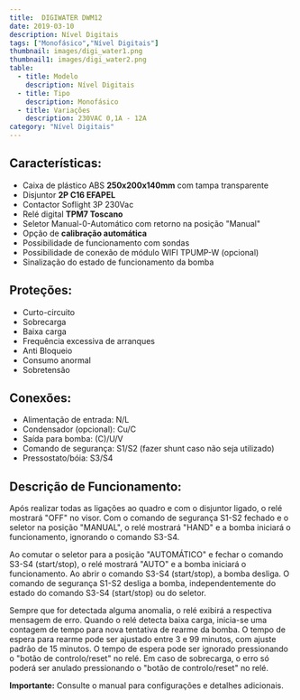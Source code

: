 ```yaml
---
title:  DIGIWATER DWM12
date: 2019-03-10
description: Nível Digitais 
tags: ["Monofásico","Nível Digitais"]
thumbnail: images/digi_water1.png
thumbnail1: images/digi_water2.png
table:
  - title: Modelo
    description: Nível Digitais 
  - title: Tipo
    description: Monofásico
  - title: Variações
    description: 230VAC 0,1A - 12A
category: "Nível Digitais"
---
```


## **Características**:

* Caixa de plástico ABS **250x200x140mm** com tampa transparente
* Disjuntor **2P C16 EFAPEL**
* Contactor Soflight 3P 230Vac
* Relé digital **TPM7 Toscano**
* Seletor Manual-0-Automático com retorno na posição "Manual"
* Opção de **calibração automática**
* Possibilidade de funcionamento com sondas
* Possibilidade de conexão de módulo WIFI TPUMP-W (opcional)
* Sinalização do estado de funcionamento da bomba


## **Proteções**:

* Curto-circuito
* Sobrecarga
* Baixa carga
* Frequência excessiva de arranques
* Anti Bloqueio
* Consumo anormal
* Sobretensão

## **Conexões**:

* Alimentação de entrada: N/L
* Condensador (opcional): Cu/C
* Saída para bomba: (C)/U/V
* Comando de segurança: S1/S2 (fazer shunt caso não seja utilizado)
* Pressostato/bóia: S3/S4


## **Descrição de Funcionamento**:

Após realizar todas as ligações ao quadro e com o disjuntor ligado, o relé mostrará "OFF" no visor. Com o comando de segurança S1-S2 fechado e o seletor na posição "MANUAL", o relé mostrará "HAND" e a bomba iniciará o funcionamento, ignorando o comando S3-S4.


Ao comutar o seletor para a posição "AUTOMÁTICO" e fechar o comando S3-S4 (start/stop), o relé mostrará "AUTO" e a bomba iniciará o funcionamento. Ao abrir o comando S3-S4 (start/stop), a bomba desliga. O comando de segurança S1-S2 desliga a bomba, independentemente do estado do comando S3-S4 (start/stop) ou do seletor.


Sempre que for detectada alguma anomalia, o relé exibirá a respectiva mensagem de erro. Quando o relé detecta baixa carga, inicia-se uma contagem de tempo para nova tentativa de rearme da bomba. O tempo de espera para rearme pode ser ajustado entre 3 e 99 minutos, com ajuste padrão de 15 minutos. O tempo de espera pode ser ignorado pressionando o "botão de controlo/reset" no relé. Em caso de sobrecarga, o erro só poderá ser anulado pressionando o "botão de controlo/reset" no relé.


**Importante:** Consulte o manual para configurações e detalhes adicionais. 